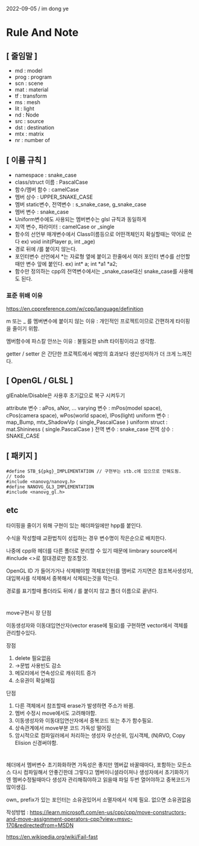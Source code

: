 
2022-09-05 / im dong ye
# Rule And Note

## [ 줄임말 ]

* md : model
* prog : program
* scn : scene
* mat : material
* tf : transform
* ms : mesh
* lit : light
* nd : Node
* src : source
* dst : destination
* mtx : matrix
* nr : number of

## [ 이름 규칙 ]

* namespace : snake_case
* class/struct 이름 : PascalCase
* 함수/멤버 함수 : camelCase
* 멤버 상수 : UPPER_SNAKE_CASE
* 멤버 static변수, 전역변수 : s_snake_case, g_snake_case
* 멤버 변수 : snake_case
* Uniform변수에도 사용되는 멤버변수는 glsl 규칙과 동일하게
* 지역 변수, 파라미터 : camelCase or _single
* 함수의 선언부 매개변수에서 Class이름등으로 어떤객체인지 확실할때는 약어로 쓴다 ex) void init(Player p, int _age)
* 경로 뒤에 /를 붙이지 않는다.
* 포인터변수 선언에서 \*는 자료형 옆에 붙이고 한줄에서 여러 포인터 변수를 선언할때만 변수 앞에 붙인다. ex) int\* a; int  \*a1 \*a2;
* 함수만 정의하는 cpp의 전역변수에서는 _snake_case대신 snake_case를 사용해도 된다.

### 표준 위배 이유

https://en.cppreference.com/w/cpp/language/definition

m 또는 _ 를 멤버변수에 붙이지 않는 이유 : 개인적인 프로젝트이므로 간편하게 타이핑을 줄이기 위함.

멤버함수에 파스칼 안쓰는 이유 : 불필요한 shift 타이핑이라고 생각함.

getter / setter 은 간단한 프로젝트에서 예방의 효과보다 생산성저하가 더 크게 느껴진다.

## [ OpenGL / GLSL ]

glEnable/Disable은 사용후 초기값으로 복구 시켜두기

attribute 변수 : aPos, aNor, ...
varying 변수 : mPos(model space), cPos(camera space), wPos(world space), lPos(light)
uniform 변수 : map_Bump, mtx_ShadowVp ( single_PascalCase )
uniform struct : mat.Shininess ( single.PascalCase )
전역 변수 : snake_case
전역 상수 : SNAKE_CASE


## [ 패키지 ]
```
#define STB_${pkg}_IMPLEMENTATION // 구현부는 stb.c에 있으므로 안해도됨.
// todo
#include <nanovg/nanovg.h>
#define NANOVG_GL3_IMPLEMENTATION
#include <nanovg_gl.h>
```

## etc

타이핑을 줄이기 위해 구현이 있는 헤더파일에만 hpp를 붙인다.

수식을 작성할때 교환법칙이 성립하는 경우 변수명이 작은순으로 배치한다.

나중에 cpp와 헤더를 다른 폴더로 분리할 수 있기 때문에 limbrary source에서 #include <>로 절대경로만 참조할것.

OpenGL ID 가 들어가거나 삭제해야할 객체포인터를 맴버로 가지면은 참조복사생성자, 대입복사를 삭제해서 중복해서 삭제되는것을 막는다.

경로를 표기할때 폴더라도 뒤에 / 를 붙이지 않고 폴더 이름으로 끝낸다.


#  

move구현시 장 단점

이동생성자와 이동대입연산자(vector erase에 필요)를 구현하면 vector에서 객체를 관리할수있다.

장점 

1. delete 필요없음 
2. →문법 사용빈도 감소 
3. 메모리에서 연속성으로 캐쉬히트 증가
4. 소유권이 확실해짐

단점 

1. 다른 객체에서 참조할때 erase가 발생하면 주소가 바뀜.
2. 멤버 수정시 move에서도 고려해야함.
3. 이동생성자와 이동대입연산자에서 중복코드 또는 추가 함수필요.
4. 상속관계에서 move부분 코드 가독성 떨어짐
5. 암시적으로 컴파일러에서 처리하는 생성자 우선순위, 임시객체, (N)RVO, Copy Elision 신경써야함.

#


헤더에서 멤버변수 초기화화하면 가독성은 좋지만 멤버값 바꿀때마다, 포함하는 모든소스 다시 컴파일해서 안좋긴한데 그렇다고 멤버이니셜라이져나 생성자에서 초기화하기엔 멤버수정될때마다 생성자 관리해줘야하고 읽을때 파일 두번 열어야하고 중복코드가 많이생김.

own_ prefix가 있는 포인터는 소유권있어서 소멸자에서 삭제 필요. 없으면 소유권없음



작성방법 : https://learn.microsoft.com/en-us/cpp/cpp/move-constructors-and-move-assignment-operators-cpp?view=msvc-170&redirectedfrom=MSDN

https://en.wikipedia.org/wiki/Fail-fast